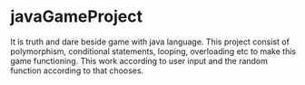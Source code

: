 # javaGameProject
It is truth and dare beside game with java language. This project consist of polymorphism, conditional statements, looping, overloading etc to make this game functioning. This work according to user input and the random function according to that chooses.
